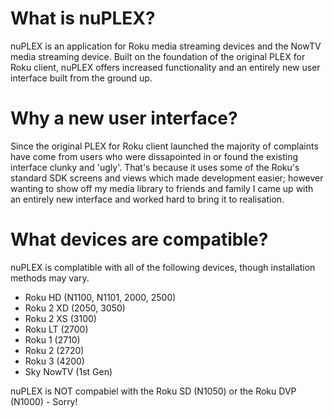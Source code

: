What is nuPLEX?
===============
nuPLEX is an application for Roku media streaming devices and the NowTV media streaming device. Built on the foundation of the original PLEX for Roku client, nuPLEX offers increased functionality and an entirely new user interface built from the ground up.

Why a new user interface?
==============================
Since the original PLEX for Roku client launched the majority of complaints have come from users who were dissapointed in or found the existing interface clunky and 'ugly'. That's because it uses some of the Roku's standard SDK screens and views which made development easier; however wanting to show off my media library to friends and family I came up with an entirely new interface and worked hard to bring it to realisation.

What devices are compatible?
============================
nuPLEX is complatible with all of the following devices, though installation methods may vary.

- Roku HD (N1100, N1101, 2000, 2500)
- Roku 2 XD (2050, 3050)
- Roku 2 XS (3100)
- Roku LT (2700)
- Roku 1 (2710)
- Roku 2 (2720)
- Roku 3 (4200)
- Sky NowTV (1st Gen)

nuPLEX is NOT compabiel with the Roku SD (N1050) or the Roku DVP (N1000) - Sorry!
